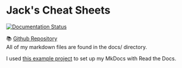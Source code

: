 Jack's Cheat Sheets
===============================================

[![Documentation Status](https://readthedocs.org/projects/allcheatsheets/badge/?version=latest)](https://allcheatsheets.readthedocs.io/en/latest/?badge=latest)

📚 [Github Repository](https://github.com/jacktrusler/cheat_sheets)  
All of my markdown files are found in the docs/ directory.

I used [this example project](https://github.com/readthedocs-examples/example-mkdocs-basic) to set up my MkDocs with Read the Docs.

